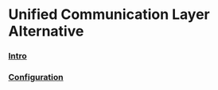 Unified Communication Layer Alternative
====

### [Intro](https://github.com/mszubart/UCLA/blob/master/doc/Intro.md)

### [Configuration](https://github.com/mszubart/UCLA/blob/master/doc/Config.md)
